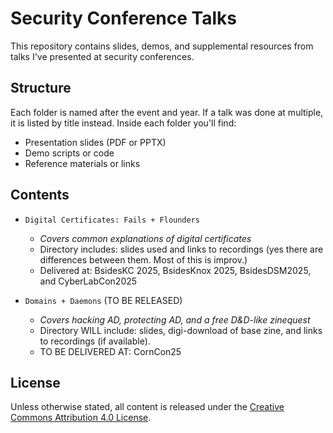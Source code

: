 # Security Conference Talks

This repository contains slides, demos, and supplemental resources from talks I've presented at security conferences.

## Structure

Each folder is named after the event and year. If a talk was done at multiple, it is listed by title instead. Inside each folder you'll find:

- Presentation slides (PDF or PPTX)
- Demo scripts or code
- Reference materials or links

## Contents

- `Digital Certificates: Fails + Flounders`
  - *Covers common explanations of digital certificates*
  - Directory includes: slides used and links to recordings (yes there are differences between them. Most of this is improv.)
  - Delivered at: BsidesKC 2025, BsidesKnox 2025, BsidesDSM2025, and CyberLabCon2025
 
- `Domains + Daemons` (TO BE RELEASED)
  - *Covers hacking AD, protecting AD, and a free D&D-like zinequest*
  - Directory WILL include: slides, digi-download of base zine, and links to recordings (if available).
  - TO BE DELIVERED AT: CornCon25

## License

Unless otherwise stated, all content is released under the [Creative Commons Attribution 4.0 License](https://creativecommons.org/licenses/by/4.0/).

